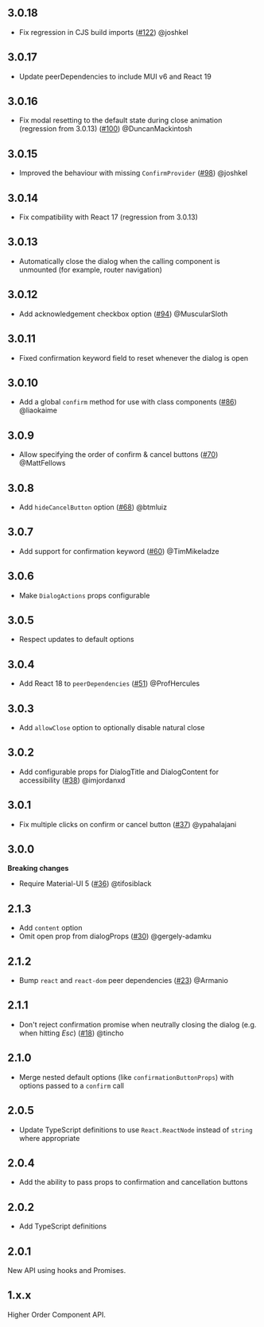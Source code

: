 ## 3.0.18

- Fix regression in CJS build imports ([#122](https://github.com/jonatanklosko/material-ui-confirm/pull/122)) @joshkel

## 3.0.17

- Update peerDependencies to include MUI v6 and React 19

## 3.0.16

- Fix modal resetting to the default state during close animation (regression from 3.0.13) ([#100](https://github.com/jonatanklosko/material-ui-confirm/pull/100)) @DuncanMackintosh

## 3.0.15

- Improved the behaviour with missing `ConfirmProvider` ([#98](https://github.com/jonatanklosko/material-ui-confirm/pull/98)) @joshkel

## 3.0.14

- Fix compatibility with React 17 (regression from 3.0.13)

## 3.0.13

- Automatically close the dialog when the calling component is unmounted (for example, router navigation)

## 3.0.12

- Add acknowledgement checkbox option ([#94](https://github.com/jonatanklosko/material-ui-confirm/pull/94)) @MuscularSloth

## 3.0.11

- Fixed confirmation keyword field to reset whenever the dialog is open

## 3.0.10

- Add a global `confirm` method for use with class components ([#86](https://github.com/jonatanklosko/material-ui-confirm/pull/86)) @liaokaime

## 3.0.9

- Allow specifying the order of confirm & cancel buttons ([#70](https://github.com/jonatanklosko/material-ui-confirm/pull/70)) @MattFellows

## 3.0.8

- Add `hideCancelButton` option ([#68](https://github.com/jonatanklosko/material-ui-confirm/pull/68)) @btmluiz

## 3.0.7

- Add support for confirmation keyword ([#60](https://github.com/jonatanklosko/material-ui-confirm/pull/60)) @TimMikeladze

## 3.0.6

- Make `DialogActions` props configurable

## 3.0.5

- Respect updates to default options

## 3.0.4

- Add React 18 to `peerDependencies` ([#51](https://github.com/jonatanklosko/material-ui-confirm/pull/51)) @ProfHercules

## 3.0.3

- Add `allowClose` option to optionally disable natural close

## 3.0.2

- Add configurable props for DialogTitle and DialogContent for accessibility ([#38](https://github.com/jonatanklosko/material-ui-confirm/pull/38)) @imjordanxd

## 3.0.1

- Fix multiple clicks on confirm or cancel button ([#37](https://github.com/jonatanklosko/material-ui-confirm/pull/37)) @ypahalajani

## 3.0.0

**Breaking changes**

- Require Material-UI 5 ([#36](https://github.com/jonatanklosko/material-ui-confirm/pull/36)) @tifosiblack

## 2.1.3

- Add `content` option
- Omit open prop from dialogProps ([#30](https://github.com/jonatanklosko/material-ui-confirm/pull/30)) @gergely-adamku

## 2.1.2

- Bump `react` and `react-dom` peer dependencies ([#23](https://github.com/jonatanklosko/material-ui-confirm/pull/23)) @Armanio

## 2.1.1

- Don't reject confirmation promise when neutrally closing the dialog (e.g. when hitting _Esc_) ([#18](https://github.com/jonatanklosko/material-ui-confirm/pull/18)) @tincho

## 2.1.0

- Merge nested default options (like `confirmationButtonProps`) with options passed to a `confirm` call

## 2.0.5

- Update TypeScript definitions to use `React.ReactNode` instead of `string` where appropriate

## 2.0.4

- Add the ability to pass props to confirmation and cancellation buttons

## 2.0.2

- Add TypeScript definitions

## 2.0.1

New API using hooks and Promises.

## 1.x.x

Higher Order Component API.
